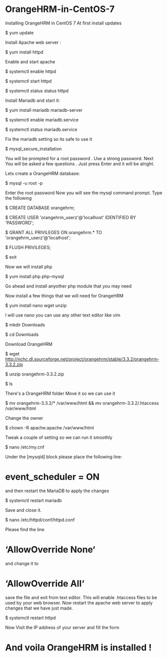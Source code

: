 # OrangeHRM-in-CentOS-7
Installing OrangeHRM in CentOS 7
At first install updates

$ yum update

Install Apache web server :

$ yum install httpd

Enable and start apache

$ systemctl enable httpd

$ systemctl start httpd

$ systemctl status status httpd

Install Mariadb and start it: 

$ yum install mariadb mariadb-server

$ systemctl enable mariadb.service

$ systemctl status mariadb.service

Fix the mariadb setting so its safe to use it

$ mysql_secure_installation

You will be prompted for a root password . Use a strong password.
Next You will be asked a few questions . Just press Enter and it will be alright.

Lets create a OrangeHRM database: 

$ mysql -u root -p 

Enter the root password 
Now you will see the mysql command prompt. Type the following

$ CREATE DATABASE orangehrm;

$ CREATE USER 'orangehrm_userz'@'localhost' IDENTIFIED BY 'PASSWORD';

$ GRANT ALL PRIVILEGES ON orangehrm.* TO 'orangehrm_userz'@'localhost';

$ FLUSH PRIVILEGES;

$ exit

Now we will install php

$ yum install php php-mysql

Go ahead and install anyother php module that you may need 

Now install a few things that we will need for OrangeHRM

$ yum install nano wget unzip

I will use nano you can use any other text editor like vim

$ mkdir Downloads

$ cd Downloads

Download OrangeHRM 

$ wget http://nchc.dl.sourceforge.net/project/orangehrm/stable/3.3.2/orangehrm-3.3.2.zip

$ unzip orangehrm-3.3.2.zip

$ ls

There's a OrangeHRM folder 
Move it so we can use it

$ mv orangehrm-3.3.2/* /var/www/html && mv orangehrm-3.3.2/.htaccess /var/www/html

Change the owner

 $ chown -R apache:apache /var/www/html
 
 Tweak a couple of setting so we can run it smoothly 
 
 $ nano /etc/my.cnf
 
 Under the [mysqld] block please place the following line: 
 
 # event_scheduler = ON 
 
 and then restart the MariaDB to apply the changes
 
$ systemctl restart mariadb

Save and close it.

$ nano /etc/httpd/conf/httpd.conf

Please find the line

# ‘AllowOverride None‘ 

and change it to 

# ‘AllowOverride All‘

save the file and exit from text editor. This will enable .htaccess files to be used by your web browser. Now restart the apache web server to apply changes that we have just made.

$ systemctl restart httpd

Now Visit the IP address of your server and fill the form

# And voila OrangeHRM is installed !
